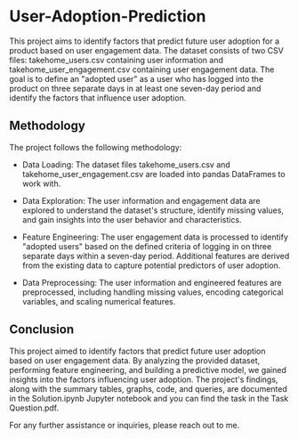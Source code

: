 # User-Adoption-Prediction
This project aims to identify factors that predict future user adoption for a product based on user engagement data. The dataset consists of two CSV files: takehome_users.csv containing user information and takehome_user_engagement.csv containing user engagement data. The goal is to define an "adopted user" as a user who has logged into the product on three separate days in at least one seven-day period and identify the factors that influence user adoption.

## Methodology
The project follows the following methodology:
- Data Loading: The dataset files takehome_users.csv and takehome_user_engagement.csv are loaded into pandas DataFrames to work with.

- Data Exploration: The user information and engagement data are explored to understand the dataset's structure, identify missing values, and gain insights into the user behavior and characteristics.

- Feature Engineering: The user engagement data is processed to identify "adopted users" based on the defined criteria of logging in on three separate days within a seven-day period. Additional features are derived from the existing data to capture potential predictors of user adoption.

- Data Preprocessing: The user information and engineered features are preprocessed, including handling missing values, encoding categorical variables, and scaling numerical features.

## Conclusion
This project aimed to identify factors that predict future user adoption based on user engagement data. By analyzing the provided dataset, performing feature engineering, and building a predictive model, we gained insights into the factors influencing user adoption. The project's findings, along with the summary tables, graphs, code, and queries, are documented in the Solution.ipynb Jupyter notebook and you can find the task in the Task Question.pdf.

For any further assistance or inquiries, please reach out to me.
